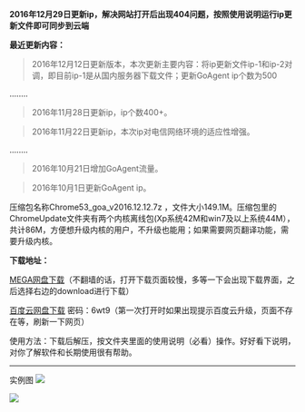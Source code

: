 **2016年12月29日更新ip，解决网站打开后出现404问题，按照使用说明运行ip更新文件即可同步到云端**

**最近更新内容：**

> 2016年12月12日更新版本，本次更新主要内容：将ip更新文件ip-1和ip-2对调，即目前ip-1是从国内服务器下载文件；更新GoAgent ip个数为500

........

> 2016年11月28日更新ip，ip个数400+。

> 2016年11月22日更新ip，本次ip对电信网络环境的适应性增强。

........

> 2016年10月21日增加GoAgent流量。

> 2016年10月1日更新GoAgent ip。


压缩包名称Chrome53_goa_v2016.12.12.7z ，文件大小149.1M。压缩包里的ChromeUpdate文件夹有两个内核离线包(Xp系统42M和win7及以上系统44M），共计86M，方便想升级内核的用户，不升级也能用；如果需要网页翻译功能，需要升级内核。


**下载地址：**

[MEGA网盘下载](https://mega.nz/#!g1AkQKCI!vfdDB4XJ-Jspnvuf6GF2qwhbXfdANW5wJAbkXQIz-kg)（不翻墙的话，打开下载页面较慢，多等一下会出现下载界面，之后选择右边的download进行下载）

[百度云网盘下载](http://pan.baidu.com/s/1miRTom8) 密码：6wt9（第一次打开时如果出现提示百度云升级，页面不存在等，刷新一下网页）


使用方法：下载后解压，按文件夹里面的使用说明（必看）操作。好好看下说明，对你了解软件和长期使用很有帮助。

***
实例图
![](https://raw.githubusercontent.com/Alvin9999/pac2/master/goagent综合版使用1.png)

![](https://raw.githubusercontent.com/Alvin9999/pac2/master/GOA1.png)